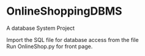 # OnlineShoppingDBMS
A database System Project

Import the SQL file for database access from the file <br />
Run OnlineShop.py for front page.
